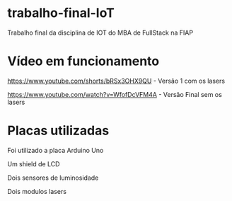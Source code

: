 # trabalho-final-IoT
Trabalho final da disciplina de IOT do MBA de FullStack na FIAP

# Vídeo em funcionamento
https://www.youtube.com/shorts/bRSx3OHX9QU - Versão 1 com os lasers

https://www.youtube.com/watch?v=WfofDcVFM4A - Versão Final sem os lasers


# Placas utilizadas
Foi utilizado a placa Arduino Uno

Um shield de LCD

Dois sensores de luminosidade

Dois modulos lasers
